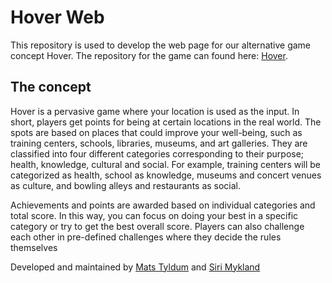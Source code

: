 # Hover Web

This repository is used to develop the web page for our alternative game concept Hover. The repository for the game can found here: [Hover](https://github.com/maattss/hover).

## The concept

Hover is a pervasive game where your location is used as the input. In short, players get points for being at certain locations in the real world. The spots are based on places that could improve your well-being, such as training centers, schools, libraries, museums, and art galleries. They are classified into four different categories corresponding to their purpose; health, knowledge, cultural and social. For example, training centers will be categorized as health, school as knowledge, museums and concert venues as culture, and bowling alleys and restaurants as social.

Achievements and points are awarded based on individual categories and total score. In this way, you can focus on doing your best in a specific category or try to get the best overall score. Players can also challenge each other in pre-defined challenges where they decide the rules themselves

Developed and maintained by [Mats Tyldum](https://github.com/maattss) and [Siri Mykland](https://github.com/sirimykland)
